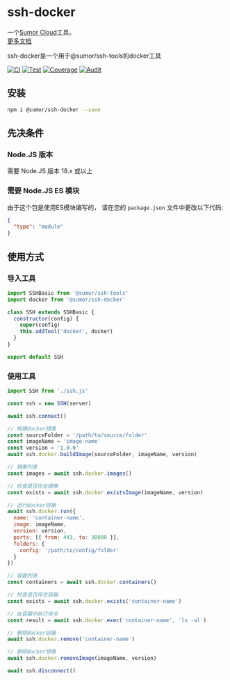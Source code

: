 # ssh-docker

一个[Sumor Cloud](https://sumor.cloud)工具。  
[更多文档](https://sumor.cloud/ssh-docker)

ssh-docker是一个用于@sumor/ssh-tools的docker工具

[![CI](https://github.com/sumor-cloud/ssh-docker/actions/workflows/ci.yml/badge.svg)](https://github.com/sumor-cloud/ssh-docker/actions/workflows/ci.yml)
[![Test](https://github.com/sumor-cloud/ssh-docker/actions/workflows/ut.yml/badge.svg)](https://github.com/sumor-cloud/ssh-docker/actions/workflows/ut.yml)
[![Coverage](https://github.com/sumor-cloud/ssh-docker/actions/workflows/coverage.yml/badge.svg)](https://github.com/sumor-cloud/ssh-docker/actions/workflows/coverage.yml)
[![Audit](https://github.com/sumor-cloud/ssh-docker/actions/workflows/audit.yml/badge.svg)](https://github.com/sumor-cloud/ssh-docker/actions/workflows/audit.yml)

## 安装

```bash
npm i @sumor/ssh-docker --save
```

## 先决条件

### Node.JS 版本

需要 Node.JS 版本 18.x 或以上

### 需要 Node.JS ES 模块

由于这个包是使用ES模块编写的，
请在您的 `package.json` 文件中更改以下代码:

```json
{
  "type": "module"
}
```

## 使用方式

### 导入工具

```js
import SSHBasic from '@sumor/ssh-tools'
import docker from '@sumor/ssh-docker'

class SSH extends SSHBasic {
  constructor(config) {
    super(config)
    this.addTool('docker', docker)
  }
}

export default SSH
```

### 使用工具

```js
import SSH from './ssh.js'

const ssh = new SSH(server)

await ssh.connect()

// 构建docker镜像
const sourceFolder = '/path/to/source/folder'
const imageName = 'image-name'
const version = '1.0.0'
await ssh.docker.buildImage(sourceFolder, imageName, version)

// 镜像列表
const images = await ssh.docker.images()

// 检查是否存在镜像
const exists = await ssh.docker.existsImage(imageName, version)

// 运行docker容器
await ssh.docker.run({
  name: 'container-name',
  image: imageName,
  version: version,
  ports: [{ from: 443, to: 30000 }],
  folders: {
    config: '/path/to/config/folder'
  }
})

// 容器列表
const containers = await ssh.docker.containers()

// 检查是否存在容器
const exists = await ssh.docker.exists('container-name')

// 在容器中执行命令
const result = await ssh.docker.exec('container-name', 'ls -al')

// 删除docker容器
await ssh.docker.remove('container-name')

// 删除docker镜像
await ssh.docker.removeImage(imageName, version)

await ssh.disconnect()
```
